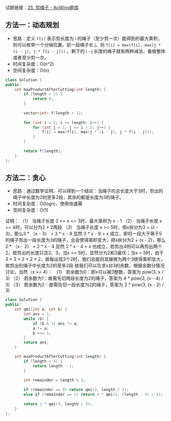 试题链接：[25. 剪绳子 - AcWing题库](https://www.acwing.com/problem/content/description/24/)

## 方法一：动态规划

- 思路：定义 `f[i]` 表示剪长度为 i 的绳子（至少剪一次）能得到的最大乘积。则可以枚举一个分隔位置，前一段绳子长 j，则 `f[i] = max(f[i], max(j * (i - j), j * f[i - j]))` 。剩下的 i - j 长度的绳子就有两种减法，看做整体或者至少剪一次。
- 时间复杂度：O(n^2)
- 空间复杂度：O(n)

```cpp
class Solution {
public:
    int maxProductAfterCutting(int length) {
        if (length < 2) {
            return 0;
        }
        
        vector<int> f(length + 1);
        
        for (int i = 2; i <= length; i++) {
            for (int j = 1; j <= i / 2; j++) {
                f[i] = max(f[i], max(j * (i - j), j * f[i - j]));
            }
        }
        
        return f[length];
    }
};
```

## 方法二：贪心

- 思路：通过数学证明，可以得到一个结论：当绳子的总长度大于3时，剪出的绳子中长度为2的至多2段，其余的都是长度为3的绳子。
- 时间复杂度：O(logn)，使用快速幂
- 空间复杂度：O(1)

证明：
（1） 当绳子长度 2 <= x <= 3时，最大乘积为 x - 1
（2） 当绳子长度 x == 4时，可以分为2 * 2两段
（3） 当绳子长度 x >= 5时，把x拆分为3 + (x - 3)，那么3 * （x - 3） = 3 * x - 9 显然 3 * x - 9 > x 成立，即将一段大于等于5的绳子剪出一段长度为3的绳子，总会使得乘积变大，把x拆分为2 + (x - 2)，那么2 * （x - 2） = 2 * x - 4 显然 2 * x - 4 > x 也成立，若剪出4则可以再剪出两个2，故剪出的长度只含2、3。当x == 5时，显然分为2和3最优；当x > 5时，由于3 * 3 > 2 * 2 * 2，故每出现3个2时，我们总能将其替换为两个3使得乘积变大，故剪出的绳子中长度为2的至多2段 
故我们可以先求x对3的余数，根据余数分情况讨论，当然（x >= 4）：
（1） 若余数为0：即x可以被3整数，答案为 pow(3, x / 3)
（2） 若余数为1：故需先切两段长度为2的绳子，答案为 4 * pow(3, (x - 4) / 3)
（3） 若余数为2：故需先切一段长度为2的绳子，答案为 2 * pow(3, (x - 2) / 3)

```cpp
class Solution {
public:
    int qmi(int a, int b) {
        int ans = 1;
        while (b) {
            if (b & 1) ans *= a;
            a *= a;
            b >>= 1;
        }
        return ans;
    }

    int maxProductAfterCutting(int length) {
        if (length < 4) {
            return length - 1;
        }
        
        int remainder = length % 3;
        
        if (remainder == 0) return qmi(3, length / 3);
        else if (remainder == 1) return 4 * qmi(3, (length - 4) / 3);
        
        return 2 * qmi(3, length / 3);
    }
};
```

